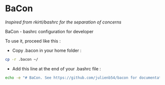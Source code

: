 # BaCon
*Inspired from rkirti/bashrc for the separation of concerns*

BaCon - bashrc configuration for developer

To use it, proceed like this :

* Copy .bacon in your home folder :
```bash
cp -r .bacon ~/
```
* Add this line at the end of your .bashrc file :
```bash
echo -e "# BaCon. See https://github.com/julienb54/bacon for documentation\nsource .bacon/*" >> ~/.bashrc
```
